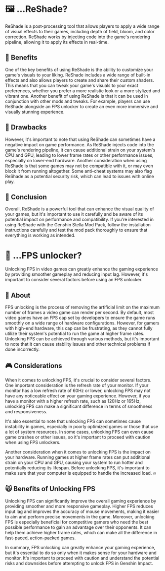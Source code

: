 # 🖼 ...ReShade?
ReShade is a post-processing tool that allows players to apply a wide range of visual effects to their games, including depth of field, bloom, and color correction.
ReShade works by injecting code into the game's rendering pipeline, allowing it to apply its effects in real-time.

## 🌷 Benefits
One of the key benefits of using ReShade is the ability to customize your game's visuals to your liking.
ReShade includes a wide range of built-in effects and also allows players to create and share their custom shaders.
This means that you can tweak your game's visuals to your exact preferences, whether you prefer a more realistic look or a more stylized and vibrant one. Another benefit of using ReShade is that it can be used in conjunction with other mods and tweaks.
For example, players can use ReShade alongside an FPS unlocker to create an even more immersive and visually stunning experience.

## 👿 Drawbacks
However, it's important to note that using ReShade can sometimes have a negative impact on game performance.
As ReShade injects code into the game's rendering pipeline, it can cause additional strain on your system's CPU and GPU, leading to lower frame rates or other performance issues, especially on lower-end hardware.
Another consideration when using ReShade is that some games may not be compatible with it, or may even block it from running altogether.
Some anti-cheat systems may also flag ReShade as a potential security risk, which can lead to issues with online play.

## 💬 Conclusion
Overall, ReShade is a powerful tool that can enhance the visual quality of your games, but it's important to use it carefully and be aware of its potential impact on performance and compatibility.
If you're interested in using ReShade with the Genshin Stella Mod Pack, follow the installation instructions carefully and test the mod pack thoroughly to ensure that everything is working as intended.


# 🌠 ...FPS unlocker?
Unlocking FPS in video games can greatly enhance the gaming experience by providing smoother gameplay and reducing input lag.
However, it's important to consider several factors before using an FPS unlocker.

## 🌻 About
FPS unlocking is the process of removing the artificial limit on the maximum number of frames a video game can render per second.
By default, most video games have an FPS cap set by developers to ensure the game runs smoothly on a wide range of hardware configurations.
However, for gamers with high-end hardware, this cap can be frustrating, as they cannot fully utilize their system's potential to run the game at higher frame rates.
Unlocking FPS can be achieved through various methods, but it's important to note that it can cause stability issues and other technical problems if done incorrectly.

## 🎮 Considerations
When it comes to unlocking FPS, it's crucial to consider several factors. One important consideration is the refresh rate of your monitor.
If your monitor has a low refresh rate of 60Hz or lower, unlocking FPS may not have any noticeable effect on your gaming experience.
However, if you have a monitor with a higher refresh rate, such as 120Hz or 165Hz, unlocking FPS can make a significant difference in terms of smoothness and responsiveness.

It's also essential to note that unlocking FPS can sometimes cause instability in games, especially in poorly optimized games or those that use a lot of system resources.
In some cases, unlocking FPS can even cause game crashes or other issues, so it's important to proceed with caution when using FPS unlockers.

Another consideration when it comes to unlocking FPS is the impact on your hardware. Running games at higher frame rates can put additional strain on your CPU and GPU, causing your system to run hotter and potentially reducing its lifespan.
Before unlocking FPS, it's important to make sure that your computer is equipped to handle the increased load. 🔥

## 🙀 Benefits of Unlocking FPS
Unlocking FPS can significantly improve the overall gaming experience by providing smoother and more responsive gameplay.
Higher FPS reduces input lag and improves the accuracy of mouse movements, making it easier to aim and perform precise movements in the game.
Moreover, unlocking FPS is especially beneficial for competitive gamers who need the best possible performance to gain an advantage over their opponents.
It can help them achieve higher frame rates, which can make all the difference in fast-paced, action-packed games.

In summary, FPS unlocking can greatly enhance your gaming experience, but it's essential to do so only when it makes sense for your hardware and monitor. It's important to proceed with caution and understand the potential risks and downsides before attempting to unlock FPS in Genshin Impact.